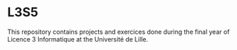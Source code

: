 # L3S5
This repository contains projects and exercices done during the final year of Licence 3 Informatique at the Université de Lille.
